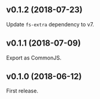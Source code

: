 ## v0.1.2 (2018-07-23)

Update `fs-extra` dependency to v7.

## v0.1.1 (2018-07-09)

Export as CommonJS.

## v0.1.0 (2018-06-12)

First release.
